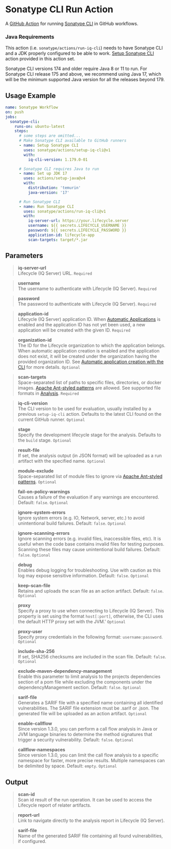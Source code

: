 <!--

     Copyright (c) 2023-present Sonatype, Inc. All rights reserved.
     Includes the third-party code listed at https://links.sonatype.com/products/clm/attributions.
     "Sonatype" is a trademark of Sonatype, Inc.

-->

# Sonatype CLI Run Action

A [GitHub Action](https://github.com/features/actions) for running
[Sonatype CLI](https://help.sonatype.com/en/sonatype-iq-cli.html) in GitHub workflows.

### Java Requirements

This action (i.e. `sonatype/actions/run-iq-cli`) needs to have Sonatype CLI and a JDK properly configured to be able to
work. [Setup Sonatype CLI](../setup-iq-cli/README.md) action provided in this action set.

Sonatype CLI versions 174 and older require Java 8 or 11 to run. For Sonatype CLI release 175 and above, we recommend
using Java 17, which will be the minimum supported Java version for all the releases beyond 179.

## Usage Example

```yaml
name: Sonatype Workflow
on: push
jobs:
  sonatype-cli:
    runs-on: ubuntu-latest
    steps:
      # some steps are omitted...
      # Make Sonatype CLI available to GitHub runners
      - name: Setup Sonatype CLI
        uses: sonatype/actions/setup-iq-cli@v1
        with:
          iq-cli-version: 1.179.0-01

      # Sonatype CLI requires Java to run
      - name: Set up JDK 17
        uses: actions/setup-java@v4
        with:
          distribution: 'temurin'
          java-version: '17'

      # Run Sonatype CLI
      - name: Run Sonatype CLI
        uses: sonatype/actions/run-iq-cli@v1
        with:
          iq-server-url: https://your.lifecycle.server
          username: ${{ secrets.LIFECYCLE_USERNAME }}
          password: ${{ secrets.LIFECYCLE_PASSWORD }}
          application-id: lifecycle-app
          scan-targets: target/*.jar
```

## Parameters

> **iq-server-url**\
> Lifecycle (IQ Server) URL. `Required`

> **username**\
> The username to authenticate with Lifecycle (IQ Server). `Required`

> **password**\
> The password to authenticate with Lifecycle (IQ Server). `Required`

> **application-id**\
> Lifecycle (IQ Server) application ID. When
> [Automatic Applications](https://help.sonatype.com/en/automatic-application.html) is enabled and the application ID
> has not yet been used, a new application will be created with the given ID. `Required`

> **organization-id**\
> The ID for the Lifecycle organization to which the application belongs. When automatic application creation is enabled
> and the application does not exist, it will be created under the organization having the provided organization ID. See
> [Automatic application creation with the CLI](https://help.sonatype.com/en/automatic-application-with-the-cli.html)
> for more details. `Optional`

> **scan-targets**\
> Space-separated list of paths to specific files, directories, or docker images.
> [Apache Ant-styled patterns](https://ant.apache.org/manual/dirtasks.html#patterns) are allowed. See supported file
> formats in [Analysis](https://help.sonatype.com/en/analysis.html). `Required`

> **iq-cli-version**\
> The CLI version to be used for evaluation, usually installed by a previous `setup-iq-cli` action. Defaults to the
> latest CLI found on the current GitHub runner. `Optional`

> **stage**\
> Specify the development lifecycle stage for the analysis. Defaults to the `build` stage. `Optional`

> **result-file**\
> If set, the analysis output (in JSON format) will be uploaded as a run artifact with the specified name. `Optional`

> **module-exclude**\
> Space-separated list of module files to ignore via
> [Apache Ant-styled patterns](https://ant.apache.org/manual/dirtasks.html#patterns). `Optional`

> **fail-on-policy-warnings**\
> Causes a failure of the evaluation if any warnings are encountered. Default: `false`. `Optional`

> **ignore-system-errors**\
> Ignore system errors (e.g. IO, Network, server, etc.) to avoid unintentional build failures. Default: `false`.
> `Optional`

> **ignore-scanning-errors**\
> Ignore scanning errors (e.g. invalid files, inaccessible files, etc). It is useful when the code base contains invalid
> files for testing purposes. Scanning these files may cause unintentional build failures. Default: `false`. `Optional`

> **debug**\
> Enables debug logging for troubleshooting. Use with caution as this log may expose sensitive information. Default:
> `false`. `Optional`

> **keep-scan-file**\
> Retains and uploads the scan file as an action artifact. Default: `false`. `Optional`

> **proxy**\
> Specify a proxy to use when connecting to Lifecycle (IQ Server). This property is set using the format `host[:port]`,
> otherwise, the CLI uses the default HTTP proxy set with the JVM.' `Optional`

> **proxy-user**\
> Specify proxy credentials in the following format: `username:password`. `Optional`

> **include-sha-256**\
> If set, SHA256 checksums are included in the scan file. Default: `false`. `Optional`

> **exclude-maven-dependency-management**\
> Enable this parameter to limit analysis to the projects dependencies section of a pom file while excluding the
> components under the dependencyManagement section. Default: `false`. `Optional`

> **sarif-file**\
> Generates a SARIF file with a specified name containing all identified vulnerabilities. The SARIF file extension must
> be .sarif or .json. The generated file will be uploaded as an action artifact. `Optional`

> **enable-callflow**\
> Since version 1.3.0, you can perform a call flow analysis in Java or JVM language binaries to determine the method
> signatures that trigger a security vulnerability. Default: `false`. `Optional`

> **callflow-namespaces**\
> Since version 1.3.0, you can limit the call flow analysis to a specific namespace for faster, more precise results.
> Multiple namespaces can be delimited by space. Default: `empty`. `Optional`

## Output

> **scan-id**\
> Scan id result of the run operation. It can be used to access the Lifecycle report of relater artifacts.

> **report-url**\
> Link to navigate directly to the analysis report in Lifecycle (IQ Server).

> **sarif-file**\
> Name of the generated SARIF file containing all found vulnerabilities, if configured.
